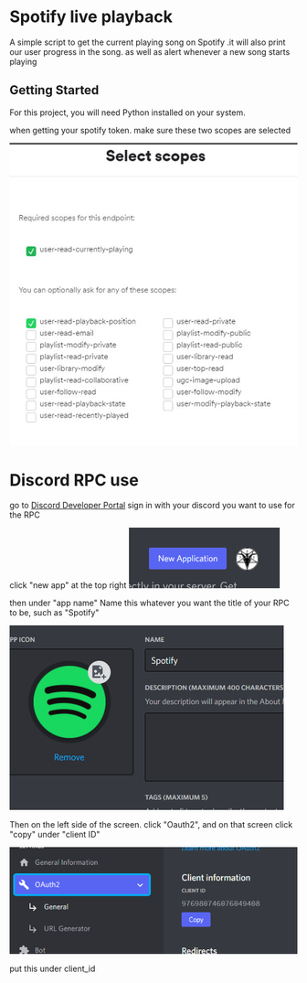 # Spotify live playback 

A simple script to get the current playing song on Spotify
.it will also print our user progress in the song.
as well as alert whenever a new song starts playing
## Getting Started

For this project, you will need Python installed on your system.


when getting your spotify token. make sure these two scopes are selected

![picture of required spotify scopes](https://github.com/FernSch/spotify-live-playblack/blob/master/assets/scopes.jpg)


# Discord RPC use
go to [Discord Developer Portal](https://discord.com/developers)
sign in with your discord you want to use for the RPC

click "new app" at the top right
![picture of new app](https://github.com/FernSch/spotify-live-playblack/blob/master/assets/new_app.png)

then under "app name" Name this whatever you want the title of your RPC to be, such as "Spotify"

![app_name](https://github.com/FernSch/spotify-live-playblack/blob/master/assets/app_name.png)

Then on the left side of the screen. click "Oauth2", and on that screen click "copy" under "client ID"

![client_id](https://github.com/FernSch/spotify-live-playblack/blob/master/assets/client_id.png)

put this under client_id



